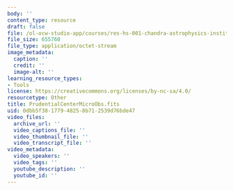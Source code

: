 ```yaml
---
body: ''
content_type: resource
draft: false
file: /ol-ocw-studio-app/courses/res-hs-001-chandra-astrophysics-institute/prudentialcentermicroobs.fits
file_size: 655760
file_type: application/octet-stream
image_metadata:
  caption: ''
  credit: ''
  image-alt: ''
learning_resource_types:
- Tools
license: https://creativecommons.org/licenses/by-nc-sa/4.0/
resourcetype: Other
title: PrudentialCenterMicroObs.fits
uid: 0dbb5f38-1779-4825-8b71-2539d76bde47
video_files:
  archive_url: ''
  video_captions_file: ''
  video_thumbnail_file: ''
  video_transcript_file: ''
video_metadata:
  video_speakers: ''
  video_tags: ''
  youtube_description: ''
  youtube_id: ''
---
```

